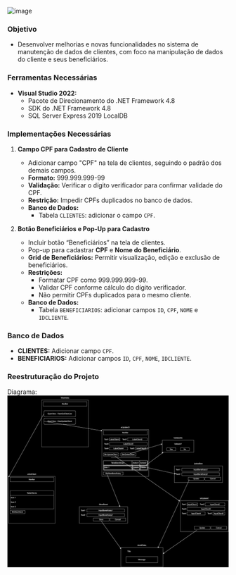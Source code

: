 ![image](https://github.com/user-attachments/assets/ddc19822-7617-4337-a2b7-a7128b80ef71)

### Objetivo
- Desenvolver melhorias e novas funcionalidades no sistema de manutenção de dados de clientes, com foco na manipulação de dados do cliente e seus beneficiários.

### Ferramentas Necessárias
- **Visual Studio 2022:** 
  - Pacote de Direcionamento do .NET Framework 4.8
  - SDK do .NET Framework 4.8
  - SQL Server Express 2019 LocalDB

### Implementações Necessárias

1. **Campo CPF para Cadastro de Cliente**
   - Adicionar campo "CPF" na tela de clientes, seguindo o padrão dos demais campos.
   - **Formato:** 999.999.999-99
   - **Validação:** Verificar o dígito verificador para confirmar validade do CPF.
   - **Restrição:** Impedir CPFs duplicados no banco de dados.
   - **Banco de Dados:**
     - Tabela `CLIENTES`: adicionar o campo `CPF`.

2. **Botão Beneficiários e Pop-Up para Cadastro**
   - Incluir botão “Beneficiários” na tela de clientes.
   - Pop-up para cadastrar **CPF** e **Nome do Beneficiário**.
   - **Grid de Beneficiários:** Permitir visualização, edição e exclusão de beneficiários.
   - **Restrições:**
     - Formatar CPF como 999.999.999-99.
     - Validar CPF conforme cálculo do dígito verificador.
     - Não permitir CPFs duplicados para o mesmo cliente.
   - **Banco de Dados:**
     - Tabela `BENEFICIARIOS`: adicionar campos `ID`, `CPF`, `NOME` e `IDCLIENTE`.

### Banco de Dados
- **CLIENTES:** Adicionar campo `CPF`.
- **BENEFICIARIOS:** Adicionar campos `ID`, `CPF`, `NOME`, `IDCLIENTE`.


### Reestruturação do Projeto
Diagrama:
  ![](https://github.com/r7melo/TestePraticoDesevolvimento/blob/master/Diagrama.drawio.svg)








